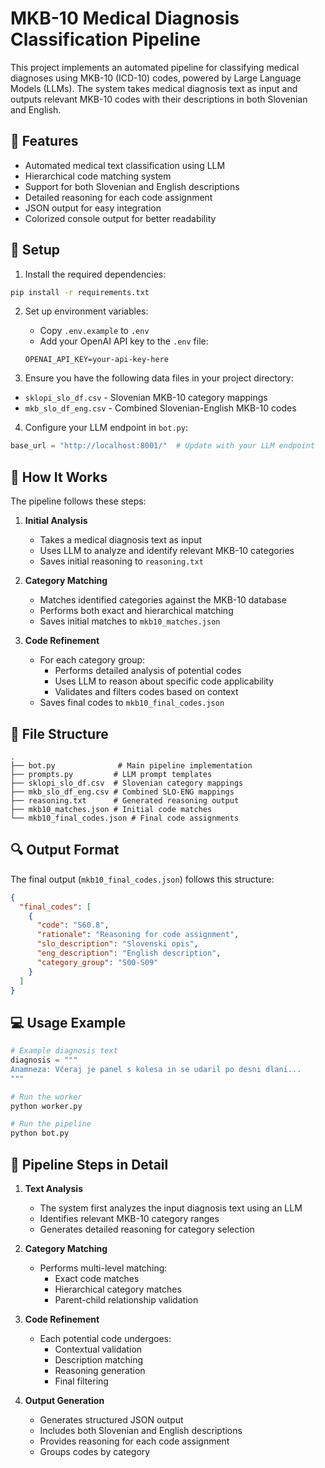 # MKB-10 Medical Diagnosis Classification Pipeline

This project implements an automated pipeline for classifying medical diagnoses using MKB-10 (ICD-10) codes, powered by Large Language Models (LLMs). The system takes medical diagnosis text as input and outputs relevant MKB-10 codes with their descriptions in both Slovenian and English.

## 🌟 Features

- Automated medical text classification using LLM
- Hierarchical code matching system
- Support for both Slovenian and English descriptions
- Detailed reasoning for each code assignment
- JSON output for easy integration
- Colorized console output for better readability

## 🔧 Setup

1. Install the required dependencies:
```bash
pip install -r requirements.txt
```

2. Set up environment variables:
   - Copy `.env.example` to `.env`
   - Add your OpenAI API key to the `.env` file:
   ```
   OPENAI_API_KEY=your-api-key-here
   ```

3. Ensure you have the following data files in your project directory:
- `sklopi_slo_df.csv` - Slovenian MKB-10 category mappings
- `mkb_slo_df_eng.csv` - Combined Slovenian-English MKB-10 codes

4. Configure your LLM endpoint in `bot.py`:
```python
base_url = "http://localhost:8001/"  # Update with your LLM endpoint
```

## 🚀 How It Works

The pipeline follows these steps:

1. **Initial Analysis**
   - Takes a medical diagnosis text as input
   - Uses LLM to analyze and identify relevant MKB-10 categories
   - Saves initial reasoning to `reasoning.txt`

2. **Category Matching**
   - Matches identified categories against the MKB-10 database
   - Performs both exact and hierarchical matching
   - Saves initial matches to `mkb10_matches.json`

3. **Code Refinement**
   - For each category group:
     - Performs detailed analysis of potential codes
     - Uses LLM to reason about specific code applicability
     - Validates and filters codes based on context
   - Saves final codes to `mkb10_final_codes.json`

## 📁 File Structure

```
.
├── bot.py              # Main pipeline implementation
├── prompts.py         # LLM prompt templates
├── sklopi_slo_df.csv  # Slovenian category mappings
├── mkb_slo_df_eng.csv # Combined SLO-ENG mappings
├── reasoning.txt      # Generated reasoning output
├── mkb10_matches.json # Initial code matches
└── mkb10_final_codes.json # Final code assignments
```

## 🔍 Output Format

The final output (`mkb10_final_codes.json`) follows this structure:

```json
{
  "final_codes": [
    {
      "code": "S60.8",
      "rationale": "Reasoning for code assignment",
      "slo_description": "Slovenski opis",
      "eng_description": "English description",
      "category_group": "S00-S09"
    }
  ]
}
```

## 💻 Usage Example

```python
# Example diagnosis text
diagnosis = """
Anamneza: Včeraj je panel s kolesa in se udaril po desni dlani...
"""

# Run the worker
python worker.py

# Run the pipeline
python bot.py
```

## 🔄 Pipeline Steps in Detail

1. **Text Analysis**
   - The system first analyzes the input diagnosis text using an LLM
   - Identifies relevant MKB-10 category ranges
   - Generates detailed reasoning for category selection

2. **Category Matching**
   - Performs multi-level matching:
     - Exact code matches
     - Hierarchical category matches
     - Parent-child relationship validation

3. **Code Refinement**
   - Each potential code undergoes:
     - Contextual validation
     - Description matching
     - Reasoning generation
     - Final filtering

4. **Output Generation**
   - Generates structured JSON output
   - Includes both Slovenian and English descriptions
   - Provides reasoning for each code assignment
   - Groups codes by category